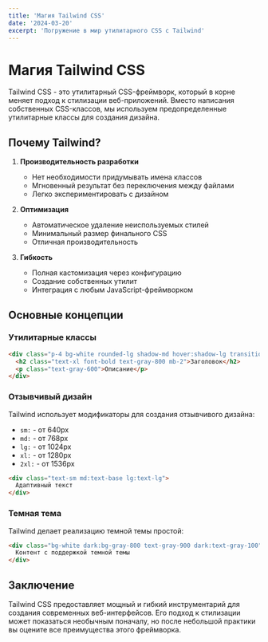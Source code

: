 ```yaml
---
title: 'Магия Tailwind CSS'
date: '2024-03-20'
excerpt: 'Погружение в мир утилитарного CSS с Tailwind'
---
```


# Магия Tailwind CSS

Tailwind CSS - это утилитарный CSS-фреймворк, который в корне меняет подход к стилизации веб-приложений. Вместо написания собственных CSS-классов, мы используем предопределенные утилитарные классы для создания дизайна.

## Почему Tailwind?

1. **Производительность разработки**
   - Нет необходимости придумывать имена классов
   - Мгновенный результат без переключения между файлами
   - Легко экспериментировать с дизайном

2. **Оптимизация**
   - Автоматическое удаление неиспользуемых стилей
   - Минимальный размер финального CSS
   - Отличная производительность

3. **Гибкость**
   - Полная кастомизация через конфигурацию
   - Создание собственных утилит
   - Интеграция с любым JavaScript-фреймворком

## Основные концепции

### Утилитарные классы

```html
<div class="p-4 bg-white rounded-lg shadow-md hover:shadow-lg transition-shadow">
  <h2 class="text-xl font-bold text-gray-800 mb-2">Заголовок</h2>
  <p class="text-gray-600">Описание</p>
</div>
```

### Отзывчивый дизайн

Tailwind использует модификаторы для создания отзывчивого дизайна:

- `sm:` - от 640px
- `md:` - от 768px
- `lg:` - от 1024px
- `xl:` - от 1280px
- `2xl:` - от 1536px

```html
<div class="text-sm md:text-base lg:text-lg">
  Адаптивный текст
</div>
```

### Темная тема

Tailwind делает реализацию темной темы простой:

```html
<div class="bg-white dark:bg-gray-800 text-gray-900 dark:text-gray-100">
  Контент с поддержкой темной темы
</div>
```

## Заключение

Tailwind CSS предоставляет мощный и гибкий инструментарий для создания современных веб-интерфейсов. Его подход к стилизации может показаться необычным поначалу, но после небольшой практики вы оцените все преимущества этого фреймворка. 